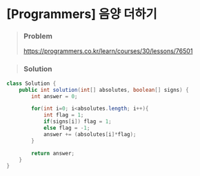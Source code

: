 # [Programmers] 음양 더하기



> ### Problem
>
> https://programmers.co.kr/learn/courses/30/lessons/76501
>



> ### Solution

```java
class Solution {
    public int solution(int[] absolutes, boolean[] signs) {
        int answer = 0;

        for(int i=0; i<absolutes.length; i++){
            int flag = 1;
            if(signs[i]) flag = 1;
            else flag = -1;
            answer += (absolutes[i]*flag);
        }

        return answer;
    }
}
```

